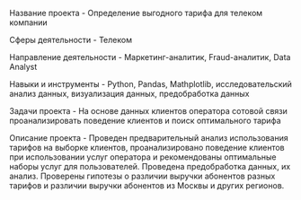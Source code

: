 Название проекта - Определение выгодного тарифа для телеком компании

Сферы деятельности - Телеком  

Направление деятельности - Маркетинг-аналитик, Fraud-аналитик, Data Analyst

Навыки и инструменты - Python, Pandas, Mathplotlib, исследовательский анализ данных, визуализация данных, предобработка данных

Задачи проекта - На основе данных клиентов оператора сотовой связи проанализировать поведение клиентов и поиск оптимального тарифа

Описание проекта - Проведен предварительный анализ использования тарифов на выборке клиентов, проанализировано поведение клиентов при использовании услуг оператора и
рекомендованы оптимальные наборы услуг для пользователей. Проведена предобработка данных, их анализ. Проверены гипотезы о различии выручки абонентов разных тарифов и
различии выручки абонентов из Москвы и других регионов.
